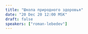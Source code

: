 ```yaml
---
title: "Школа природного здоровья"
date: "20 Dec 20 12:00 MSK"
draft: false
speakers: ["roman-lebedev"] 
---
```

